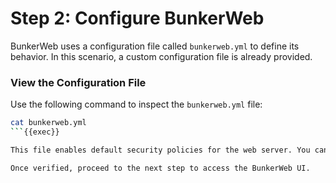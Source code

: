 # Step 2: Configure BunkerWeb

BunkerWeb uses a configuration file called `bunkerweb.yml` to define its behavior. In this scenario, a custom configuration file is already provided.

### View the Configuration File

Use the following command to inspect the `bunkerweb.yml` file:

```bash
cat bunkerweb.yml
```{{exec}}

This file enables default security policies for the web server. You can customize it further if needed.

Once verified, proceed to the next step to access the BunkerWeb UI.
